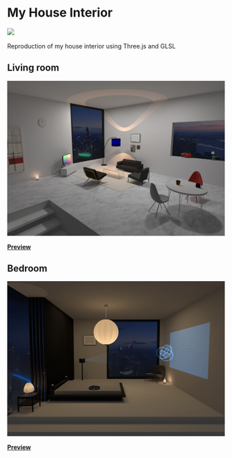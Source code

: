 # My House Interior

<img src="https://img.shields.io/badge/-Typescript-black.svg?logo=typescript&style=for-the-badge">

Reproduction of my house interior using Three.js and GLSL

## Living room

<p align="center">
  <img src="static/thumbnail/livingroom.png" alt="livingroom and dining">
</p>

**[Preview](https://taro710.github.io/threejs-my-house-interior)**

## Bedroom

<p align="center">
  <img src="static/thumbnail/bedroom.png" alt="bedroom with hologram">
</p>

**[Preview](https://taro710.github.io/threejs-my-house-interior/bedroom/)**
